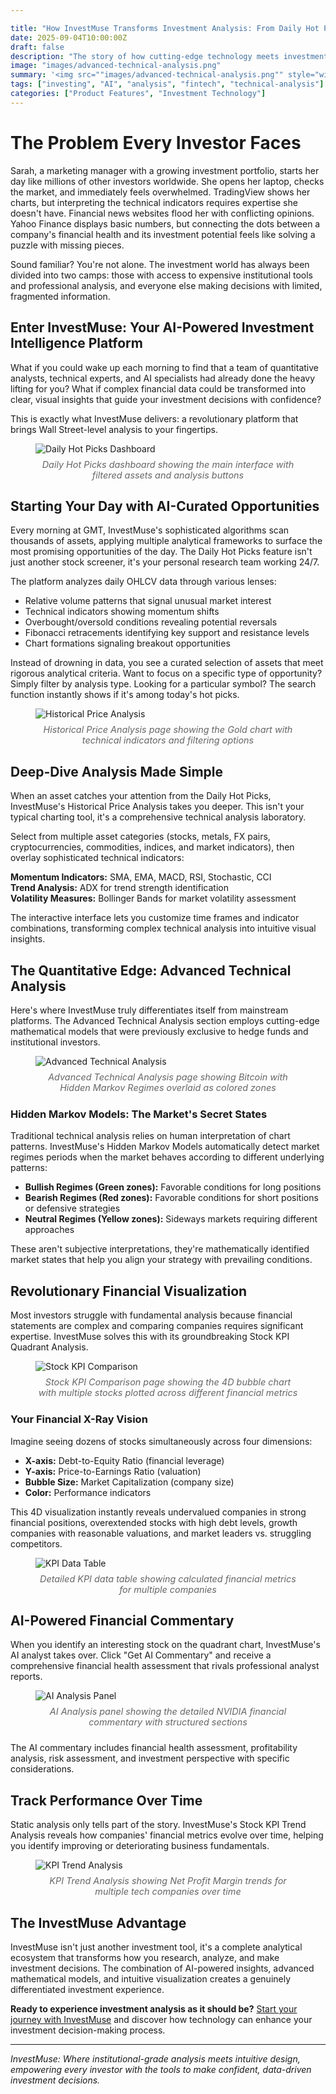 ```yaml
---

title: "How InvestMuse Transforms Investment Analysis: From Daily Hot Picks to AI-Powered Financial Insights"
date: 2025-09-04T10:00:00Z
draft: false
description: "The story of how cutting-edge technology meets investment intelligence to democratize institutional-grade analysis"
image: "images/advanced-technical-analysis.png"
summary: '<img src=""images/advanced-technical-analysis.png"" style="width:200px;float:left;margin:0 1rem 1rem 0;">Discover how InvestMuse transforms investment analysis with AI-powered insights...'
tags: ["investing", "AI", "analysis", "fintech", "technical-analysis"]
categories: ["Product Features", "Investment Technology"]
---
```


<style>
img {
  max-height: 60vh !important;
  width: auto !important;
  max-width: 100% !important;
  object-fit: contain !important;
  display: block !important;
  margin: 0 auto !important;
}
figcaption {
  text-align: center !important;
  font-style: italic !important;
  color: #666 !important;
  margin: 0.5rem auto 1.5rem auto !important;
  font-size: 0.9rem !important;
}
</style>





# The Problem Every Investor Faces

Sarah, a marketing manager with a growing investment portfolio, starts her day like millions of other investors worldwide. She opens her laptop, checks the market, and immediately feels overwhelmed. TradingView shows her charts, but interpreting the technical indicators requires expertise she doesn't have. Financial news websites flood her with conflicting opinions. Yahoo Finance displays basic numbers, but connecting the dots between a company's financial health and its investment potential feels like solving a puzzle with missing pieces.

Sound familiar? You're not alone. The investment world has always been divided into two camps: those with access to expensive institutional tools and professional analysis, and everyone else making decisions with limited, fragmented information.

## Enter InvestMuse: Your AI-Powered Investment Intelligence Platform

What if you could wake up each morning to find that a team of quantitative analysts, technical experts, and AI specialists had already done the heavy lifting for you? What if complex financial data could be transformed into clear, visual insights that guide your investment decisions with confidence?

This is exactly what InvestMuse delivers: a revolutionary platform that brings Wall Street-level analysis to your fingertips.

<figure>
  <img src="/images/daily-hot-picks-dashboard.png" alt="Daily Hot Picks Dashboard">
  <figcaption>Daily Hot Picks dashboard showing the main interface with filtered assets and analysis buttons</figcaption>
</figure>

## Starting Your Day with AI-Curated Opportunities

Every morning at GMT, InvestMuse's sophisticated algorithms scan thousands of assets, applying multiple analytical frameworks to surface the most promising opportunities of the day. The Daily Hot Picks feature isn't just another stock screener, it's your personal research team working 24/7.

The platform analyzes daily OHLCV data through various lenses:

- Relative volume patterns that signal unusual market interest
- Technical indicators showing momentum shifts
- Overbought/oversold conditions revealing potential reversals
- Fibonacci retracements identifying key support and resistance levels
- Chart formations signaling breakout opportunities

Instead of drowning in data, you see a curated selection of assets that meet rigorous analytical criteria. Want to focus on a specific type of opportunity? Simply filter by analysis type. Looking for a particular symbol? The search function instantly shows if it's among today's hot picks.

<figure>
  <img src="/images/historical-price-analysis.png" alt="Historical Price Analysis">
  <figcaption>Historical Price Analysis page showing the Gold chart with technical indicators and filtering options</figcaption>
</figure>

## Deep-Dive Analysis Made Simple

When an asset catches your attention from the Daily Hot Picks, InvestMuse's Historical Price Analysis takes you deeper. This isn't your typical charting tool, it's a comprehensive technical analysis laboratory.

Select from multiple asset categories (stocks, metals, FX pairs, cryptocurrencies, commodities, indices, and market indicators), then overlay sophisticated technical indicators:

**Momentum Indicators:** SMA, EMA, MACD, RSI, Stochastic, CCI  
**Trend Analysis:** ADX for trend strength identification  
**Volatility Measures:** Bollinger Bands for market volatility assessment

The interactive interface lets you customize time frames and indicator combinations, transforming complex technical analysis into intuitive visual insights.

## The Quantitative Edge: Advanced Technical Analysis

Here's where InvestMuse truly differentiates itself from mainstream platforms. The Advanced Technical Analysis section employs cutting-edge mathematical models that were previously exclusive to hedge funds and institutional investors.

<figure>
  <img src="/images/advanced-technical-analysis.png" alt="Advanced Technical Analysis">
  <figcaption>Advanced Technical Analysis page showing Bitcoin with Hidden Markov Regimes overlaid as colored zones</figcaption>
</figure>

### Hidden Markov Models: The Market's Secret States

Traditional technical analysis relies on human interpretation of chart patterns. InvestMuse's Hidden Markov Models automatically detect market regimes periods when the market behaves according to different underlying patterns:

- **Bullish Regimes (Green zones):** Favorable conditions for long positions
- **Bearish Regimes (Red zones):** Favorable conditions for short positions or defensive strategies  
- **Neutral Regimes (Yellow zones):** Sideways markets requiring different approaches

These aren't subjective interpretations, they're mathematically identified market states that help you align your strategy with prevailing conditions.

## Revolutionary Financial Visualization

Most investors struggle with fundamental analysis because financial statements are complex and comparing companies requires significant expertise. InvestMuse solves this with its groundbreaking Stock KPI Quadrant Analysis.

<figure>
  <img src="/images/stock-kpi-comparison.png" alt="Stock KPI Comparison">
  <figcaption>Stock KPI Comparison page showing the 4D bubble chart with multiple stocks plotted across different financial metrics</figcaption>
</figure>

### Your Financial X-Ray Vision

Imagine seeing dozens of stocks simultaneously across four dimensions:

- **X-axis:** Debt-to-Equity Ratio (financial leverage)
- **Y-axis:** Price-to-Earnings Ratio (valuation)
- **Bubble Size:** Market Capitalization (company size)
- **Color:** Performance indicators

This 4D visualization instantly reveals undervalued companies in strong financial positions, overextended stocks with high debt levels, growth companies with reasonable valuations, and market leaders vs. struggling competitors.

<figure>
  <img src="/images/kpi-data-table.png" alt="KPI Data Table">
  <figcaption>Detailed KPI data table showing calculated financial metrics for multiple companies</figcaption>
</figure>

## AI-Powered Financial Commentary

When you identify an interesting stock on the quadrant chart, InvestMuse's AI analyst takes over. Click "Get AI Commentary" and receive a comprehensive financial health assessment that rivals professional analyst reports.

<figure>
  <img src="/images/ai-analysis-panel.png" alt="AI Analysis Panel">
  <figcaption>AI Analysis panel showing the detailed NVIDIA financial commentary with structured sections</figcaption>
</figure>

The AI commentary includes financial health assessment, profitability analysis, risk assessment, and investment perspective with specific considerations.

## Track Performance Over Time

Static analysis only tells part of the story. InvestMuse's Stock KPI Trend Analysis reveals how companies' financial metrics evolve over time, helping you identify improving or deteriorating business fundamentals.

<figure>
  <img src="/images/kpi-trend-analysis.png" alt="KPI Trend Analysis">
  <figcaption>KPI Trend Analysis showing Net Profit Margin trends for multiple tech companies over time</figcaption>
</figure>

## The InvestMuse Advantage

InvestMuse isn't just another investment tool, it's a complete analytical ecosystem that transforms how you research, analyze, and make investment decisions. The combination of AI-powered insights, advanced mathematical models, and intuitive visualization creates a genuinely differentiated investment experience.

**Ready to experience investment analysis as it should be?** [Start your journey with InvestMuse](https://investmuse.io) and discover how technology can enhance your investment decision-making process.

---

<style>
img {
  max-height: 60vh !important;
  width: auto !important;
  max-width: 100% !important;
  object-fit: contain !important;
  display: block !important;
  margin: 0 auto !important;
}
figcaption {
  text-align: center !important;
  font-style: italic !important;
  color: #666 !important;
  margin: 0.5rem auto 1.5rem auto !important;
  font-size: 0.9rem !important;
}
</style>





*InvestMuse: Where institutional-grade analysis meets intuitive design, empowering every investor with the tools to make confident, data-driven investment decisions.*

<!-- NUCLEAR REBUILD -->
